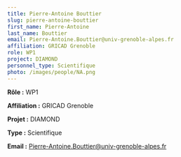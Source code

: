 ```yaml
---
title: Pierre-Antoine Bouttier
slug: pierre-antoine-bouttier
first_name: Pierre-Antoine
last_name: Bouttier
email: Pierre-Antoine.Bouttier@univ-grenoble-alpes.fr
affiliation: GRICAD Grenoble
role: WP1
project: DIAMOND
personnel_type: Scientifique
photo: /images/people/NA.png
---
```


**Rôle :** WP1

**Affiliation :** GRICAD Grenoble

**Projet :** DIAMOND

**Type :** Scientifique

**Email :** [Pierre-Antoine.Bouttier@univ-grenoble-alpes.fr](mailto:Pierre-Antoine.Bouttier@univ-grenoble-alpes.fr)
